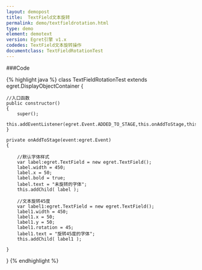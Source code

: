 ```yaml
---
layout: demopost
title:  TextField文本旋转
permalink: demo/textfieldrotation.html
type: demo
element: demotext
version: Egret引擎 v1.x
codedes: TextField文本旋转操作
documentclass: TextFieldRotationTest
---
```


###Code

{% highlight java  %}
class TextFieldRotationTest extends egret.DisplayObjectContainer
{

    //入口函数
    public constructor()
    {
        super();
        this.addEventListener(egret.Event.ADDED_TO_STAGE,this.onAddToStage,this);
    }

    private onAddToStage(event:egret.Event)
    {

        //默认字体样式
        var label:egret.TextField = new egret.TextField();
        label.width = 450;
        label.x = 50;
        label.bold = true;
        label.text = "未旋转的字体";
        this.addChild( label );

        //文本旋转45度
        var label1:egret.TextField = new egret.TextField();
        label1.width = 450;
        label1.x = 50;
        label1.y = 50;
        label1.rotation = 45;
        label1.text = "旋转45度的字体";
        this.addChild( label1 );

    }

}
{% endhighlight %}